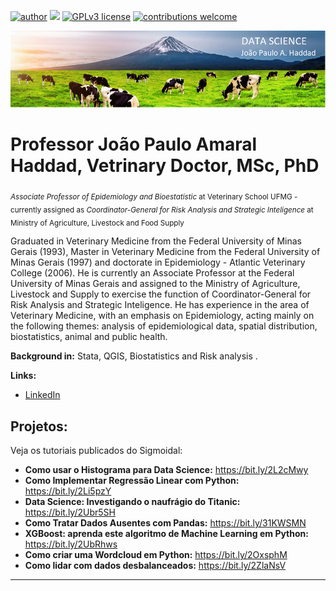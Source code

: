 [![author](https://img.shields.io/badge/author-carlosfab-red.svg)](https://www.linkedin.com/in/jo%C3%A3o-paulo-amaral-haddad-2a18bb147/) [![](https://img.shields.io/badge/python-3.7+-blue.svg)](https://www.python.org/downloads/release/python-365/) [![GPLv3 license](https://img.shields.io/badge/License-GPLv3-blue.svg)](http://perso.crans.org/besson/LICENSE.html) [![contributions welcome](https://img.shields.io/badge/contributions-welcome-brightgreen.svg?style=flat)](https://github.com/carlosfab/data_science/issues)

<p align="center">
  <img src="banner.png" >
</p>

# Professor João Paulo Amaral Haddad, Vetrinary Doctor, MSc, PhD
<Sub>*Associate Professor of Epidemiology and Bioestatistic* at Veterinary School UFMG - currently assigned as
*Coordinator-General for Risk Analysis and Strategic Inteligence* at Ministry of Agriculture, Livestock and Food Supply</Sub>

Graduated in Veterinary Medicine from the Federal University of Minas Gerais (1993), Master in Veterinary Medicine from the Federal University of Minas Gerais (1997) and doctorate in Epidemiology - Atlantic Veterinary College (2006). He is currently an Associate Professor at the Federal University of Minas Gerais and assigned to the Ministry of Agriculture, Livestock and Supply to exercise the function of Coordinator-General for Risk Analysis and Strategic Inteligence. He has experience in the area of Veterinary Medicine, with an emphasis on Epidemiology, acting mainly on the following themes: analysis of epidemiological data, spatial distribution, biostatistics, animal and public health.

**Background in:** Stata, QGIS, Biostatistics and Risk analysis .

**Links:**
* [LinkedIn](https://www.linkedin.com/in/jo%C3%A3o-paulo-amaral-haddad-2a18bb147/)


## Projetos:
Veja os tutoriais publicados do Sigmoidal:

* **Como usar o Histograma para Data Science:** https://bit.ly/2L2cMwy
* **Como Implementar Regressão Linear com Python:** https://bit.ly/2Li5pzY
* **Data Science: Investigando o naufrágio do Titanic:** https://bit.ly/2Ubr5SH
* **Como Tratar Dados Ausentes com Pandas:** https://bit.ly/31KWSMN
* **XGBoost: aprenda este algoritmo de Machine Learning em Python:** https://bit.ly/2UbRhws
* **Como criar uma Wordcloud em Python:** https://bit.ly/2OxsphM
* **Como lidar com dados desbalanceados:** https://bit.ly/2ZlaNsV

---




